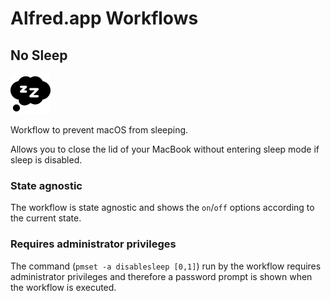 # Alfred.app Workflows

## No Sleep

<img src="assets/no-sleep.png" width="64" height="64" alt="No Sleep" />

Workflow to prevent macOS from sleeping.

Allows you to close the lid of your MacBook without entering sleep mode if sleep is disabled.

### State agnostic

The workflow is state agnostic and shows the `on`/`off` options according to the current state.

### Requires administrator privileges

The command (`pmset -a disablesleep [0,1]`) run by the workflow requires administrator privileges and therefore a password prompt is shown when the workflow is executed.
